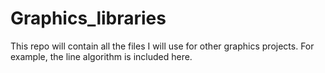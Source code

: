 # Graphics_libraries
This repo will contain all the files I will use for other graphics projects. For example, the line algorithm is included here.
